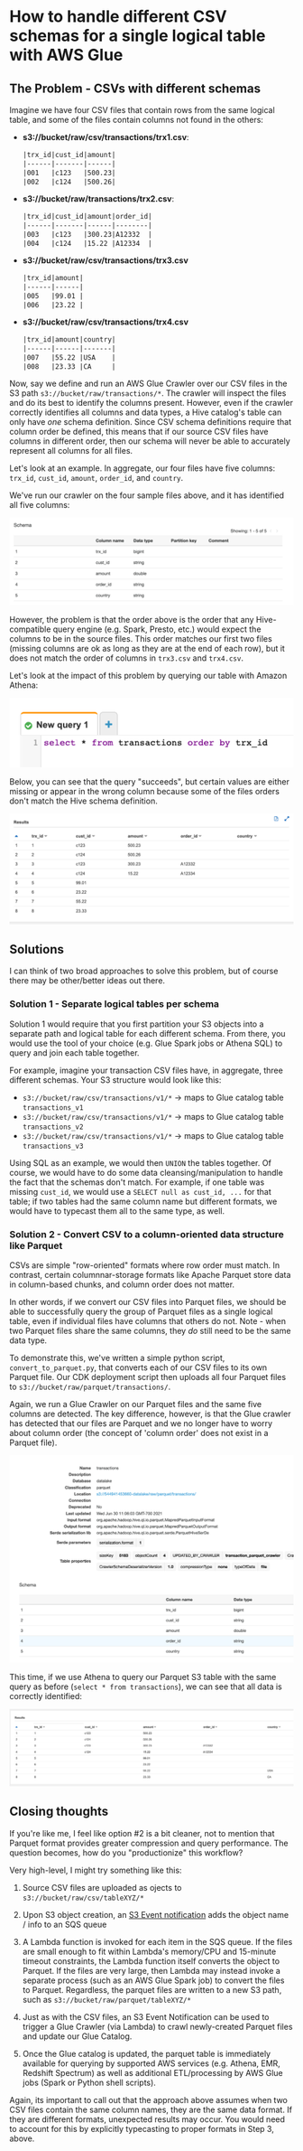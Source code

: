 # How to handle different CSV schemas for a single logical table with AWS Glue 

## The Problem - CSVs with different schemas

Imagine we have four CSV files that contain rows from the same logical table, and some of the files contain columns not found in the others:

* **s3://bucket/raw/csv/transactions/trx1.csv**:

    ```
    |trx_id|cust_id|amount|
    |------|-------|------|
    |001   |c123   |500.23|
    |002   |c124   |500.26|
    ```

* **s3://bucket/raw/transactions/trx2.csv**:

    ```
    |trx_id|cust_id|amount|order_id|
    |------|-------|------|--------|
    |003   |c123   |300.23|A12332  |
    |004   |c124   |15.22 |A12334  |
    ```

* **s3://bucket/raw/csv/transactions/trx3.csv**

    ```
    |trx_id|amount|
    |------|------|
    |005   |99.01 |
    |006   |23.22 |
    ```

* **s3://bucket/raw/csv/transactions/trx4.csv**

    ```
    |trx_id|amount|country|
    |------|------|-------|
    |007   |55.22 |USA    |
    |008   |23.33 |CA     |
    ```

Now, say we define and run an AWS Glue Crawler over our CSV files in the S3 path `s3://bucket/raw/transactions/*`. The crawler will inspect the files and do its best to identify the columns present. However, even if the crawler correctly identifies all columns and data types, a Hive catalog's table can only have *one* schema definition. Since CSV schema definitions require that column order be defined, this means that if our source CSV files have columns in different order, then our schema will never be able to accurately represent all columns for all files.

Let's look at an example. In aggregate, our four files have five columns: `trx_id`, `cust_id`, `amount`, `order_id`, and `country`.

We've run our crawler on the four sample files above, and it has identified all five columns: 

![](images/schema.png)

However, the problem is that the order above is the order that any Hive-compatible query engine (e.g. Spark, Presto, etc.) would expect the columns to be in the source files. This order matches our first two files (missing columns are ok as long as they are at the end of each row), but it does not match the order of columns in `trx3.csv` and `trx4.csv`. 

Let's look at the impact of this problem by querying our table with Amazon Athena:

![](images/athena-query.png)

Below, you can see that the query "succeeds", but certain values are either missing or appear in the wrong column because some of the files orders don't match the Hive schema definition. 

![](images/athena-results.png)


## Solutions

I can think of two broad approaches to solve this problem, but of course there may be other/better ideas out there. 

### Solution 1 - Separate logical tables per schema

Solution 1 would require that you first partition your S3 objects into a separate path and logical table for each different schema. From there, you would use the tool of your choice (e.g. Glue Spark jobs or Athena SQL) to query and join each table together. 

For example, imagine your transaction CSV files have, in aggregate, three different schemas. Your S3 structure would look like this: 

* `s3://bucket/raw/csv/transactions/v1/*` -> maps to Glue catalog table `transactions_v1`
* `s3://bucket/raw/csv/transactions/v1/*` -> maps to Glue catalog table `transactions_v2`
* `s3://bucket/raw/csv/transactions/v1/*` -> maps to Glue catalog table `transactions_v3`

Using SQL as an example, we would then `UNION` the tables together. Of course, we would have to do some data cleansing/manipulation to handle the fact that the schemas don't match. For example, if one table was missing `cust_id`, we would use a `SELECT null as cust_id, ...` for that table; if two tables had the same column name but different formats, we would have to typecast them all to the same type, as well.

### Solution 2 - Convert CSV to a column-oriented data structure like Parquet

CSVs are simple "row-oriented" formats where row order must match. In contrast, certain columnnar-storage formats like Apache Parquet store data in column-based chunks, and column order does not matter. 

In other words, if we convert our CSV files into Parquet files, we should be able to successfully query the group of Parquet files as a single logical table, even if individual files have columns that others do not. Note - when two Parquet files share the same columns, they *do* still need to be the same data type. 

To demonstrate this, we've written a simple python script, `convert_to_parquet.py`, that converts each of our CSV files to its own Parquet file. Our CDK deployment script then uploads all four Parquet files to `s3://bucket/raw/parquet/transactions/`. 

Again, we run a Glue Crawler on our Parquet files and the same five columns are detected. The key difference, however, is that the Glue crawler has detected that our files are Parquet and we no longer have to worry about column order (the concept of 'column order' does not exist in a Parquet file).

![](images/schema-parquet.png)

This time, if we use Athena to query our Parquet S3 table with the same query as before (`select * from transactions`), we can see that all data is correctly identified: 

![](images/athena-results-parquet.png)


## Closing thoughts

If you're like me, I feel like option #2 is a bit cleaner, not to mention that Parquet format provides greater compression and query performance. The question becomes, how do you "productionize" this workflow? 

Very high-level, I might try something like this: 

1. Source CSV files are uploaded as ojects to `s3://bucket/raw/csv/tableXYZ/*`

2. Upon S3 object creation, an [S3 Event notification](https://docs.aws.amazon.com/AmazonS3/latest/userguide/NotificationHowTo.html) adds the object name / info to an SQS queue

3. A Lambda function is invoked for each item in the SQS queue. If the files are small enough to fit within Lambda's memory/CPU and 15-minute timeout constraints, the Lambda function itself converts the object to Parquet. If the files are very large, then Lambda may instead invoke a separate process (such as an AWS Glue Spark job) to convert the files to Parquet. Regardless, the parquet files are written to a new S3 path, such as `s3://bucket/raw/parquet/tableXYZ/*`

4. Just as with the CSV files, an S3 Event Notification can be used to trigger a Glue Crawler (via Lambda) to crawl newly-created Parquet files and update our Glue Catalog. 

5. Once the Glue catalog is updated, the parquet table is immediately available for querying by supported AWS services (e.g. Athena, EMR, Redshift Spectrum) as well as additional ETL/processing by AWS Glue jobs (Spark or Python shell scripts). 

Again, its important to call out that the approach above assumes when two CSV files contain the same column names, they are the same data format. If they are different formats, unexpected results may occur. You would need to account for this by explicitly typecasting to proper formats in Step 3, above.
